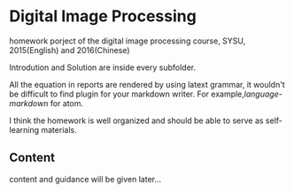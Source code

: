 # Digital Image Processing

homework porject of the digital image processing course, SYSU, 2015(English) and 2016(Chinese)

Introdution and Solution are inside every subfolder.

All the equation in reports are rendered by using latext grammar, it wouldn't be difficult to find plugin for your markdown writer. For example,*language-markdown* for atom.

I think the homework is well organized and should be able to serve as self-learning materials.

## Content

content and guidance will be given later...
